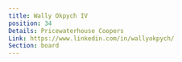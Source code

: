 ```yaml
---
title: Wally Okpych IV
position: 34
Details: Pricewaterhouse Coopers
Link: https://www.linkedin.com/in/wallyokpych/
Section: board
---
```


